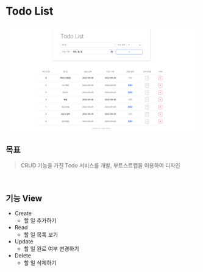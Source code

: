 # Todo List

![1](README.assets/1.png)

## 목표

> CRUD 기능을 가진 Todo 서비스를 개발, 부트스트랩을 이용하여 디자인

<br>

## 기능 View

- Create
  - 할 일 추가하기
- Read
  - 할 일 목록 보기
- Update
  - 할 일 완료 여부 변경하기
- Delete
  - 할 일 삭제하기


